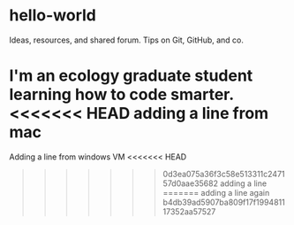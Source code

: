 # hello-world
Ideas, resources, and shared forum.
Tips on Git, GitHub, and co.

I'm an ecology graduate student learning how to code smarter.
<<<<<<< HEAD
adding a line from mac
=======
Adding a line from windows VM
<<<<<<< HEAD
>>>>>>> 0d3ea075a36f3c58e513311c247157d0aae35682
adding a line
=======
adding a line again
>>>>>>> b4db39ad5907ba809f17f199481117352aa57527
